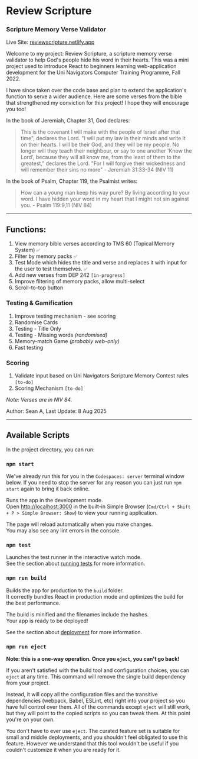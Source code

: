 # Review Scripture
### Scripture Memory Verse Validator

Live Site: [reviewscripture.netlify.app](reviewscripture.netlify.app)

Welcome to my project: Review Scripture, a scripture memory verse validator to help God's people hide his word in their hearts. This was a mini project used to introduce React to beginners learning web-application development for the Uni Navigators Computer Training Programme, Fall 2022. 

I have since taken over the code base and plan to extend the application's function to serve a wider audience. Here are some verses from the bible that strengthened my conviction for this project! I hope they will encourage you too! 

In the book of Jeremiah, Chapter 31, God declares: 

> This is the covenant I will make with the people of Israel after that time", declares the Lord. "I will put my law in their minds and write it on their hearts. I will be their God, and they will be my people. No longer will they teach their neighbour, or say to one another 'Know the Lord', because they will all know me, from the least of them to the greatest," declares the Lord. "For I will forgive their wickedness and will remember their sins no more" - Jeremiah 31:33-34 (NIV 11)
> 

In the book of Psalm, Chapter 119, the Psalmist writes:
> How can a young man keep his way pure? By living according to your word. I have hidden your word in my heart that I might not sin against you. - Psalm 119:9,11 (NIV 84)

___

## Functions:
1. View memory bible verses according to TMS 60 (Topical Memory System) `✅`
2. Filter by memory packs `✅`
3. Test Mode which hides the title and verse and replaces it with input for the user to test themselves. `✅`
4. Add new verses from DEP 242 `[in-progress]`
5. Improve filtering of memory packs, allow multi-select
6. Scroll-to-top button

### Testing & Gamification
1. Improve testing mechanism - see scoring
2. Randomise Cards
3. Testing - Title Only
4. Testing - Missing words _(randomised)_
5. Memory-match Game _(probably web-only)_
6. Fast testing

### Scoring
1. Validate input based on Uni Navigators Scripture Memory Contest rules `[to-do]`
2. Scoring Mechanism `[to-do]`

_Note: Verses are in NIV 84._

Author: Sean A, 
Last Update: 8 Aug 2025

___

## Available Scripts

In the project directory, you can run:

### `npm start`

We've already run this for you in the `Codespaces: server` terminal window below. If you need to stop the server for any reason you can just run `npm start` again to bring it back online.

Runs the app in the development mode.\
Open [http://localhost:3000](http://localhost:3000) in the built-in Simple Browser (`Cmd/Ctrl + Shift + P > Simple Browser: Show`) to view your running application.

The page will reload automatically when you make changes.\
You may also see any lint errors in the console.

### `npm test`

Launches the test runner in the interactive watch mode.\
See the section about [running tests](https://facebook.github.io/create-react-app/docs/running-tests) for more information.

### `npm run build`

Builds the app for production to the `build` folder.\
It correctly bundles React in production mode and optimizes the build for the best performance.

The build is minified and the filenames include the hashes.\
Your app is ready to be deployed!

See the section about [deployment](https://facebook.github.io/create-react-app/docs/deployment) for more information.

### `npm run eject`

**Note: this is a one-way operation. Once you `eject`, you can't go back!**

If you aren't satisfied with the build tool and configuration choices, you can `eject` at any time. This command will remove the single build dependency from your project.

Instead, it will copy all the configuration files and the transitive dependencies (webpack, Babel, ESLint, etc) right into your project so you have full control over them. All of the commands except `eject` will still work, but they will point to the copied scripts so you can tweak them. At this point you're on your own.

You don't have to ever use `eject`. The curated feature set is suitable for small and middle deployments, and you shouldn't feel obligated to use this feature. However we understand that this tool wouldn't be useful if you couldn't customize it when you are ready for it.
